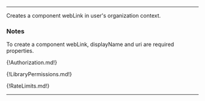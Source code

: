 ---

Creates a component webLink in user's organization context.

### Notes

To create a component webLink, displayName and uri are required properties.

{!Authorization.md!}

{!LibraryPermissions.md!}

{!RateLimits.md!}

---